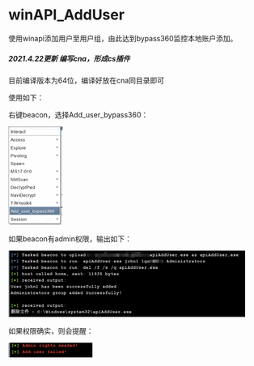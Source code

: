 # winAPI_AddUser
使用winapi添加用户至用户组，由此达到bypass360监控本地账户添加。

##### 2021.4.22更新 编写cna，形成cs插件

目前编译版本为64位，编译好放在cna同目录即可

使用如下：

右键beacon，选择Add_user_bypass360：

<img src="./pic/us.png" style="zoom:50%;" />

如果beacon有admin权限，输出如下：

<img src="./pic/Snipaste_2021-04-22_10-28-12.png" style="zoom:50%;" />

如果权限确实，则会提醒：

<img src="./pic/n.png" style="zoom:50%;" />

